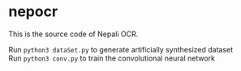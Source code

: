 # nepocr
This is the source code of Nepali OCR.  

Run `python3 dataSet.py` to generate artificially synthesized dataset  
Run `python3 conv.py` to train the convolutional neural network  
